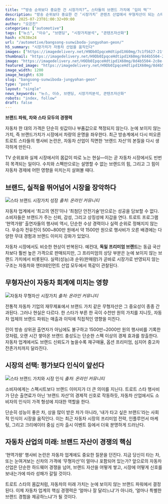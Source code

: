 ```yaml
---
title: "“방송 순위보다 중요한 건 시장가치?”… 스타들의 브랜드 가치에 ‘입이 떡’"
description: "방송 순위보다 중요한 건 ‘시장가치’ 콘텐츠 산업에서 무형자산이 되는 스타의 브랜드력 ..."
date: 2025-07-23T01:00:32+09:00
author: "오은진"
categories: ["automotive"]
tags: ["뉴스", "이슈", "브랜딩", "시장가치분석", "콘텐츠자산화"]
hash: e7638e24
url: "/automotive/bangsong-sunwiboda-jungyohan-geon/"
h5_summary: "시장가치가 자동차 산업을 움직인다"
images: ["https://imagedelivery.net/H9Db0IpqceHdtipd1X60mg/7c1f5627-21f6-4271-d102-291887348a00/public", "https://imagedelivery.net/H9Db0IpqceHdtipd1X60mg/00e7b076-75c4-48fd-b6ad-968cb4946a00/public", "https://imagedelivery.net/H9Db0IpqceHdtipd1X60mg/8d4b5504-2c8e-473d-f901-98f7e3905500/public", "https://imagedelivery.net/H9Db0IpqceHdtipd1X60mg/65e4af8e-af0b-4f79-c40a-abffe6b10600/public"]
thumbnail: "https://imagedelivery.net/H9Db0IpqceHdtipd1X60mg/8d4b5504-2c8e-473d-f901-98f7e3905500/public"
image: "https://imagedelivery.net/H9Db0IpqceHdtipd1X60mg/8d4b5504-2c8e-473d-f901-98f7e3905500/public"
featured_image: "https://imagedelivery.net/H9Db0IpqceHdtipd1X60mg/8d4b5504-2c8e-473d-f901-98f7e3905500/public"
image_width: 1200
image_height: 630
slug: "bangsong-sunwiboda-jungyohan-geon"
type: "post"
layout: "single"
news_keywords: "뉴스, 이슈, 브랜딩, 시장가치분석, 콘텐츠자산화"
robots: "index, follow"
draft: false
---
```


**브랜드 파워, 차와 스타 모두의 경쟁력**

자동차 한 대의 가격은 단순히 쇳값이나 부품값으로 책정되지 않는다. 눈에 보이지 않는 가치, 즉 브랜드가치가 시장에서 차량의 운명을 좌우한다. 최근 방송계에서 다시 떠오른 트로트 스타들의 행사비 논란은, 자동차 산업이 직면한 ‘브랜드 자산’의 본질을 다시 생각하게 만든다. 

TV 순위표와 실제 시장에서의 몸값이 따로 노는 현실—이는 곧 자동차 시장에서도 빈번히 목격되는 일이다. 수치와 스펙만으로는 설명할 수 없는 브랜드의 힘, 그리고 그 힘이 자동차 경제에 어떤 영향을 미치는지 살펴볼 때다.


## 브랜드, 실적을 뛰어넘어 시장을 장악하다

![스타 브랜드 시장가치 성장](https://imagedelivery.net/H9Db0IpqceHdtipd1X60mg/7c1f5627-21f6-4271-d102-291887348a00/public)
*출처: 온라인 커뮤니티*


자동차 업계에서 ‘최고의 엔진’이나 ‘최첨단 안전기술’만으로는 성공을 담보할 수 없다. 소비자들은 브랜드가 주는 신뢰, 감성, 그리고 상징성에 지갑을 연다. 트로트 프로그램 ‘현역가왕’ 출연자들의 행사비 역시, 단순한 수상 경력이나 실력 순위로 정해지지 않는다. 우승자 전유진이 500~800만 원에서 약 1500만 원으로 행사비가 오른 배경에는 다양한 무대 경험과 브랜드 이미지 강화가 있었다. 

자동차 시장에서도 비슷한 현상이 반복된다. 예컨대, **독일 프리미엄 브랜드**는 동급 국산차보다 훨씬 높은 가격으로 판매되지만, 그 프리미엄의 상당 부분은 눈에 보이지 않는 브랜드 가치에서 비롯된다. 실력(성능)과 순위(판매량)가 곧바로 시장가로 반영되지 않는 구조는 자동차와 엔터테인먼트 산업 모두에서 똑같이 관찰된다.


## 무형자산이 자동차 회계에 미치는 영향

![자동차 무형자산 시장가치](https://imagedelivery.net/H9Db0IpqceHdtipd1X60mg/00e7b076-75c4-48fd-b6ad-968cb4946a00/public)
*출처: 온라인 커뮤니티*


전통적 자동차 기업의 재무제표에서 브랜드 가치 같은 무형자산은 그 중요성이 종종 간과된다. 그러나 현실은 다르다. 한 스타가 부른 한 곡이 수천만 원의 가치를 지니듯, 자동차 업체의 브랜드 파워는 매출과 이익에 직접적인 영향을 미친다. 

린이 방송 상위권 출연자가 아님에도 불구하고 1500만~2000만 원의 행사비를 기록한 것처럼, 오랜 시간 쌓아온 브랜드 충성도는 단순한 스펙 이상의 경제 효과를 창출한다. 자동차 업계에서도 브랜드 신뢰도가 높을수록 재구매율, 옵션 프리미엄, 심지어 중고차 잔존가치까지 달라진다.


## 시장의 선택: 평가보다 인식이 앞선다

![스타 브랜드 가치와 시장 인식](https://imagedelivery.net/H9Db0IpqceHdtipd1X60mg/65e4af8e-af0b-4f79-c40a-abffe6b10600/public)
*출처: 온라인 커뮤니티*


소비자에게는 스펙시트보다 브랜드 이미지가 더 큰 의미를 지닌다. 트로트 스타 행사비가 단순 출연료가 아닌 ‘브랜드 자산’의 경제적 신호로 작동하듯, 자동차 산업에서도 소비자의 인식이 가격 형성에 지대한 역할을 한다. 

단순히 성능이 좋은 차, 상을 많이 받은 차가 아니라, ‘내가 타고 싶은 브랜드’라는 사회적 인식이 시장을 움직인다. 이는 최근 자동차 시장의 프리미엄 전략, 인플루언서 마케팅, 그리고 크리에이터 중심 신차 출시 이벤트 등에서 더욱 분명하게 드러난다.


## 자동차 산업의 미래: 브랜드 자산이 경쟁의 핵심

‘현역가왕’ 행사비 논란은 자동차 업계에도 중요한 질문을 던진다. 지금 당신이 타는 차, 또는 눈여겨보는 신차의 가격에 ‘무형자산’이 얼마나 포함되어 있는가? 앞으로의 자동차 산업은 단순한 하드웨어 경쟁을 넘어, 브랜드 자산을 어떻게 쌓고, 시장에 어떻게 신호를 보내는가에 따라 성패가 갈릴 것이다. 

트로트 스타의 몸값처럼, 자동차의 미래 가치는 눈에 보이지 않는 브랜드 파워에서 결정된다. 이제 자동차 업계의 핵심 경쟁력은 ‘얼마나 잘 달리느냐’가 아니라, ‘얼마나 특별한 브랜드 경험을 제공하느냐’가 될 것이다.

